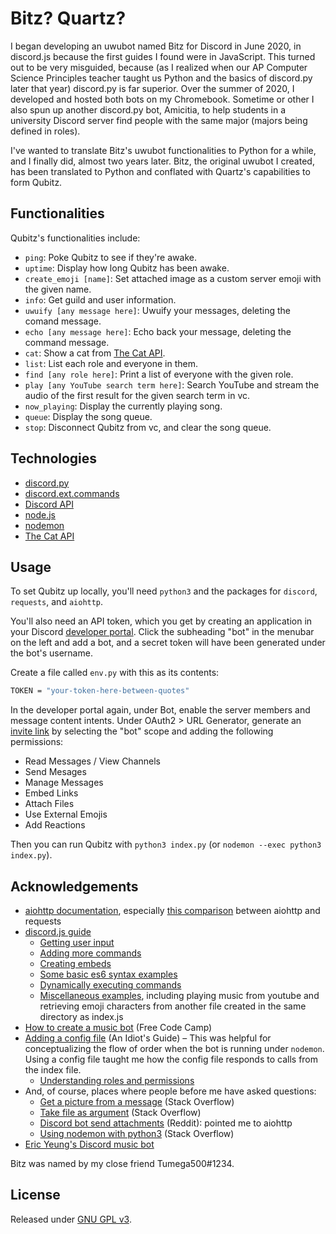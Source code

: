 # Bitz? Quartz?
I began developing an uwubot named Bitz for Discord in June 2020, in discord.js
because the first guides I found were in JavaScript. This turned out to be very
misguided, because (as I realized when our AP Computer Science Principles
teacher taught us Python and the basics of discord.py later that year)
discord.py is far superior. Over the summer of 2020, I developed and hosted both
bots on my Chromebook. Sometime or other I also spun up another discord.py bot,
Amicitia, to help students in a university Discord server find people with the
same major (majors being defined in roles).

I've wanted to translate Bitz's uwubot functionalities to Python for a while,
and I finally did, almost two years later. Bitz, the original uwubot I created,
has been translated to Python and conflated with Quartz's capabilities to form
Qubitz.

## Functionalities
Qubitz's functionalities include:
- `ping`: Poke Qubitz to see if they're awake.
- `uptime`: Display how long Qubitz has been awake.
- `create_emoji [name]`: Set attached image as a custom server emoji with the
  given name.
- `info`: Get guild and user information.
- `uwuify [any message here]`: Uwuify your messages, deleting the comand
  message.
- `echo [any message here]`: Echo back your message, deleting the command
  message.
- `cat`: Show a cat from [The Cat API](https://api.thecatapi.com/v1/images/search).
- `list`: List each role and everyone in them.
- `find [any role here]`: Print a list of everyone with the given role.
- `play [any YouTube search term here]`: Search YouTube and stream the audio of
  the first result for the given search term in vc.
- `now_playing`: Display the currently playing song.
- `queue`: Display the song queue.
- `stop`: Disconnect Qubitz from vc, and clear the song queue.

## Technologies
- [discord.py](https://discordpy.readthedocs.io/en/latest/index.html)
- [discord.ext.commands](https://discordpy.readthedocs.io/en/latest/ext/commands/index.html)
- [Discord API](https://discord.com/developers/docs/intro)
- [node.js](https://nodejs.org/en/)
- [nodemon](https://nodemon.io/)
- [The Cat API](https://thecatapi.com/)

## Usage
To set Qubitz up locally, you'll need `python3` and the packages for `discord`,
`requests`, and `aiohttp`.

You'll also need an API token, which you get by creating an application in your
Discord [developer portal](https://discord.com/developers/applications). Click
the subheading "bot" in the menubar on the left and add a bot, and a secret
token will have been generated under the bot's username.

Create a file called `env.py` with this as its contents:
```sh
TOKEN = "your-token-here-between-quotes"
```

In the developer portal again, under Bot, enable the server members and message
content intents. Under OAuth2 > URL Generator, generate an
[invite link](https://discord.com/api/oauth2/authorize?client_id=812437788535423008&permissions=3468352&scope=bot)
by selecting the "bot" scope and adding the following permissions:
- Read Messages / View Channels
- Send Mesages
- Manage Messages
- Embed Links
- Attach Files
- Use External Emojis
- Add Reactions

Then you can run Qubitz with `python3 index.py` (or `nodemon --exec python3
index.py`).

## Acknowledgements
- [aiohttp documentation](https://docs.aiohttp.org/en/stable/client.html),
  especially [this comparison](https://docs.aiohttp.org/en/stable/http_request_lifecycle.html#aiohttp-request-lifecycle) between aiohttp and requests
- [discord.js guide](https://discordjs.guide/)
    - [Getting user input](https://discordjs.guide/creating-your-bot/commands-with-user-input.html#basic-arguments)
    - [Adding more commands](https://discordjs.guide/creating-your-bot/adding-more-commands.html)
    - [Creating embeds](https://discordjs.guide/popular-topics/embeds.html#embed-preview)
    - [Some basic es6 syntax examples](https://discordjs.guide/additional-info/es6-syntax.html#template-literals)
    - [Dynamically executing commands](https://discordjs.guide/command-handling/dynamic-commands.html#dynamically-executing-commands)
    - [Miscellaneous examples](https://discordjs.guide/popular-topics/miscellaneous-examples.html#play-music-from-youtube), including playing music from youtube and retrieving emoji characters from another file created in the same directory as index.js
- [How to create a music bot](https://www.freecodecamp.org/news/how-to-create-a-music-bot-using-discord-js-4436f5f3f0f8/) (Free Code Camp)
- [Adding a config file](https://anidiots.guide/first-bot/adding-a-config-file) (An Idiot's Guide) – This was helpful for conceptualizing the flow of order when the bot is running under `nodemon`. Using a config file taught me how the config file responds to calls from the index file.
    - [Understanding roles and permissions](https://anidiots.guide/understanding/roles)
- And, of course, places where people before me have asked questions:
    - [Get a picture from a message](https://stackoverflow.com/questions/55206958/get-a-picture-from-the-message) (Stack Overflow)
    - [Take file as argument](https://stackoverflow.com/questions/59181208/discord-py-bot-take-file-as-argument-to-command) (Stack Overflow)
    - [Discord bot send attachments](https://www.reddit.com/r/learnpython/comments/9ishxs/discord_bot_send_attachments/e6m0trf/) (Reddit): pointed me to aiohttp
    - [Using nodemon with python3](https://stackoverflow.com/questions/65021005/how-to-run-python-3-with-nodemon) (Stack Overflow)
- [Eric Yeung's Discord music bot](https://github.com/eric-yeung/Discord-Bot/blob/master/main.py)

Bitz was named by my close friend Tumega500#1234.

## License
Released under [GNU GPL v3](https://www.gnu.org/licenses/gpl-3.0.en.html).
